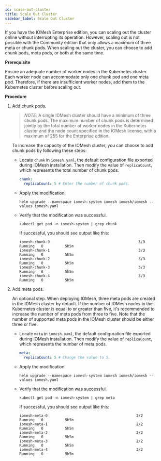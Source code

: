 ```yaml
---
id: scale-out-cluster
title: Scale Out Cluster
sidebar_label: Scale Out Cluster
---
```


If you have the IOMesh Enterprise edition, you can scaling out the cluster online without interrupting its operation. However, scaling out is not possible with the Community edition that only allows a maximum of three meta or chunk pods. When scaling out the cluster, you can choose to add chunk pods, meta pods, or both at the same time.

**Prerequisite**

Ensure an adequate number of worker nodes in the Kubernetes cluster. Each worker node can accommodate only one chunk pod and one meta pod. Therefore, if there are insufficient worker nodes, add them to the Kubernetes cluster before scaling out.

**Procedure**

1. Add chunk pods.
  
   >_NOTE_: A single IOMesh cluster should have a minimum of three chunk pods. The maximum number of chunk pods is determined jointly by the total number of worker nodes in the Kubernetes cluster and the node count specified in the IOMesh license, with a maximum of 255 for the Enterprise edition.
   
   To increase the capacity of the IOMesh cluster, you can choose to add chunk pods by following these steps:

   - Locate `chunk` in `iomesh.yaml`, the default configuration file exported during IOMesh installation. Then modify the value of `replicaCount`, which represents the total number of chunk pods.
  
      ```yaml
      chunk:
        replicaCount: 5 # Enter the number of chunk pods.
      ```
   - Apply the modification.
    
      ```shell
      helm upgrade --namespace iomesh-system iomesh iomesh/iomesh --values iomesh.yaml
      ```
   - Verify that the modification was successful.
    
      ```shell
      kubectl get pod -n iomesh-system | grep chunk
      ```   
   
     If successful, you should see output like this:
      ```output
      iomesh-chunk-0                                         3/3     Running   0          5h5m
      iomesh-chunk-1                                         3/3     Running   0          5h5m
      iomesh-chunk-2                                         3/3     Running   0          5h5m
      iomesh-chunk-3                                         3/3     Running   0          5h5m
      iomesh-chunk-4                                         3/3     Running   0          5h5m
      ```

2. Add meta pods. 
   
	 An optional step. When deploying IOMesh, three meta pods are created in the IOMesh cluster by default. If the number of IOMesh nodes in the Kubernetes cluster is equal to or greater than five, it's recommended to increase the number of meta pods from three to five. Note that the number of supported meta pods in the IOMesh cluster should be either three or five.

   - Locate `meta` in `iomesh.yaml`, the default configuration file exported during IOMesh installation. Then modify the value of `replicaCount`, which represents the number of meta pods.

      ```yaml
      meta:
        replicaCount: 5 # Change the value to 5.
      ```
   - Apply the modification.
      ```shell
      helm upgrade --namespace iomesh-system iomesh iomesh/iomesh --values iomesh.yaml
      ```
   - Verify that the modification was successful.

      ```shell
      kubectl get pod -n iomesh-system | grep meta
      ```

      If successful, you should see output like this:
      ```output
      iomesh-meta-0                                         2/2     Running   0          5h5m
      iomesh-meta-1                                         2/2     Running   0          5h5m
      iomesh-meta-2                                         2/2     Running   0          5h5m
      iomesh-meta-3                                         2/2     Running   0          5h5m
      iomesh-meta-4                                         2/2     Running   0          5h5m
      ```

